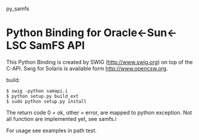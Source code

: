 py_samfs

Python Binding for Oracle<-Sun<-LSC SamFS API
========

This Python Binding is created by SWIG (http://www.swig.org) on top of the C-API.
Swig for Solaris is available form http://www.opencsw.org.

build:

    $ swig -python samapi.i
    $ python setup.py build_ext 
    $ sudo python setup.py install


The return code 0 = ok, other = error, are mapped to python exception. 
Not all function are implemented yet, see samfs.i

For usage see examples in path test.
